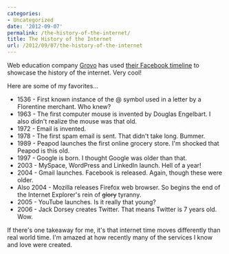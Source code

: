 ```yaml
---
categories:
- Uncategorized
date: '2012-09-07'
permalink: /the-history-of-the-internet/
title: The History of the Internet
url: /2012/09/07/the-history-of-the-internet
---
```


Web education company <a href="http://www.grovo.com/">Grovo</a> has used <a href="https://www.facebook.com/Grovo/info">their Facebook timeline</a> to showcase the history of the internet. Very cool!

Here are some of my favorites...

<ul>
<li>1536 - First known instance of the @ symbol used in a letter by a Florentine merchant. Who knew?</li>
<li>1963 - The first computer mouse is invented by Douglas Engelbart. I also didn't realize the mouse was that old.</li>
<li>1972 - Email is invented.</li>
<li>1978 - The first spam email is sent. That didn't take long. Bummer.</li>
<li>1989 - Peapod launches the first online grocery store. I'm shocked that Peapod is this old.</li>
<li>1997 - Google is born. I thought Google was older than that.</li>
<li>2003 - MySpace, WordPress and LinkedIn launch. Hell of a year!</li>
<li>2004 - Gmail launches. Facebook is released. Again, though these were older.</li>
<li>Also 2004 - Mozilla releases Firefox web browser. So begins the end of the Internet Explorer's rein of <del datetime="2012-08-30T13:38:31+00:00">glory</del> tyranny.</li>
<li>2005 - YouTube launches. Is it really that young?</li>
<li>2006 - Jack Dorsey creates Twitter. That means Twitter is 7 years old. Wow.</li>
</ul>

If there's one takeaway for me, it's that internet time moves differently than real world time. I'm amazed at how recently many of the services I know and love were created.
